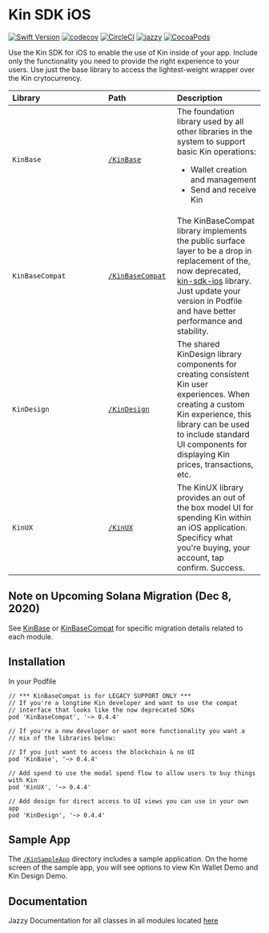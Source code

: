 #  Kin SDK iOS
[![Swift Version](https://img.shields.io/badge/Swift-5.0-orange.svg)](https://swift.org)
[![codecov](https://codecov.io/gh/kinecosystem/kin-ios/branch/master/graph/badge.svg?token=WB9BS3J2VY)](https://codecov.io/gh/kinecosystem/kin-ios)
[![CircleCI](https://img.shields.io/circleci/build/gh/kinecosystem/kin-ios/master?token=554b0d33a552795e7bcd927bbba119434918cacc)](https://circleci.com/gh/kinecosystem/kin-ios)
[![jazzy](https://img.shields.io/badge/docs-jazzy-blue)](https://kinecosystem.github.io/kin-ios/)
[![CocoaPods](https://img.shields.io/cocoapods/v/KinBase.svg?color=6f41e8)](https://cocoapods.org/pods/KinBase)

Use the Kin SDK for iOS to enable the use of Kin inside of your app. Include only the functionality you need to provide the right experience to your users. Use just the base library to access the lightest-weight wrapper over the Kin crytocurrency.


| Library&nbsp;&nbsp;&nbsp;&nbsp;&nbsp;&nbsp;&nbsp;&nbsp;&nbsp;&nbsp;&nbsp;&nbsp;&nbsp;&nbsp;&nbsp;&nbsp;&nbsp;&nbsp;&nbsp;&nbsp;&nbsp;&nbsp;&nbsp;&nbsp;&nbsp;&nbsp;&nbsp;&nbsp; |Path&nbsp;&nbsp;&nbsp;&nbsp;&nbsp;&nbsp;&nbsp;&nbsp;&nbsp;&nbsp;&nbsp;&nbsp;&nbsp;&nbsp;&nbsp;&nbsp;&nbsp;&nbsp;&nbsp;&nbsp; | Description                                                                                                                                                                                                                                                                               |
|:--------------------------------------------------------------------------------------------------------------------------------------------------------------------------------------|:-----------------------------------------------------------------------------------------------------------------------------|:------------------------------------------------------------------------------------------------------------------------------------------------------------------------------------------------------------------------------------------------------------------------------------------|
| `KinBase`                                                                                                                                                                             | [`/KinBase`](KinBase)                                                                                                        | The foundation library used by all other libraries in the system to support basic Kin operations: <ul><li>Wallet creation and management</li><li>Send and receive Kin</li></ul>                                                                                                           |
| `KinBaseCompat`                                                                                                                                                                       | [`/KinBaseCompat`](KinBaseCompat)                                                                                            | The KinBaseCompat library implements the public surface layer to be a drop in replacement of the, now deprecated, [kin-sdk-ios](https://github.com/kinecosystem/kin-sdk-ios) library. Just update your version in Podfile and have better performance and stability. |
| `KinDesign`                                                                                                                                                                           | [`/KinDesign`](KinDesign)                                                                                                    | The shared KinDesign library components for creating consistent Kin user experiences. When creating a custom Kin experience, this library can be used to include standard UI components for displaying Kin prices, transactions, etc. |
| `KinUX`                                                                                                                                                                               | [`/KinUX`](KinUX)                                                                                                            | The KinUX library provides an out of the box model UI for spending Kin within an iOS application. Specificy what you're buying, your account, tap confirm. Success.|

## Note on Upcoming Solana Migration (Dec 8, 2020)
See [KinBase](KinBase) or [KinBaseCompat](KinBaseCompat) for specific migration details related to each module.

## Installation
In your Podfile
```
// *** KinBaseCompat is for LEGACY SUPPORT ONLY ***
// If you're a longtime Kin developer and want to use the compat
// interface that looks like the now deprecated SDKs
pod 'KinBaseCompat', '~> 0.4.4'

// If you're a new developer or want more functionality you want a
// mix of the libraries below:

// If you just want to access the blockchain & no UI
pod 'KinBase', '~> 0.4.4'

// Add spend to use the modal spend flow to allow users to buy things with Kin
pod 'KinUX', '~> 0.4.4'

// Add design for direct access to UI views you can use in your own app
pod 'KinDesign', '~> 0.4.4'
```

## Sample App

The [`/KinSampleApp`](KinSampleApp) directory includes a sample application. On the home screen of the sample app, you will see options to view Kin Wallet Demo and Kin Design Demo.

## Documentation
Jazzy Documentation for all classes in all modules located [here](https://kinecosystem.github.io/kin-ios/)

